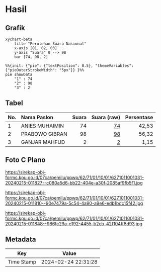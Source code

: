 # Hasil

## Grafik

```mermaid
xychart-beta
    title "Perolehan Suara Nasional"
    x-axis [01, 02, 03]
    y-axis "Suara" 0 --> 98
    bar [74, 98, 2]
```

```mermaid
%%{init: {"pie": {"textPosition": 0.5}, "themeVariables": {"pieOuterStrokeWidth": "5px"}} }%%
pie showData
    "1" : 74
    "2" : 98
    "3" : 2
```

## Tabel

| No. | Nama Paslon    | Suara | Suara (raw) | Persentase |
|:--- |:-------------- | -----:| -----------:| ----------:|
| 1   | ANIES MUHAIMIN | 74    | [74][p-1]   | 42,53      |
| 2   | PRABOWO GIBRAN | 98    | [98][p-2]   | 56,32      |
| 3   | GANJAR MAHFUD  | 2     | [2][p-3]    | 1,15       |


[p-1]: https://github.com/gigit-pemilu/pemilu-2024/blob/main/pilpres/hitung-suara/sub/62-kalimantan-tengah/sub/71-kota-palangkaraya/sub/01-pahandut/sub/1001-pahandut/sub/031-tps/sub/paslon-1.txt
[p-2]: https://github.com/gigit-pemilu/pemilu-2024/blob/main/pilpres/hitung-suara/sub/62-kalimantan-tengah/sub/71-kota-palangkaraya/sub/01-pahandut/sub/1001-pahandut/sub/031-tps/sub/paslon-2.txt
[p-3]: https://github.com/gigit-pemilu/pemilu-2024/blob/main/pilpres/hitung-suara/sub/62-kalimantan-tengah/sub/71-kota-palangkaraya/sub/01-pahandut/sub/1001-pahandut/sub/031-tps/sub/paslon-3.txt

## Foto C Plano

https://sirekap-obj-formc.kpu.go.id/07ca/pemilu/ppwp/62/71/01/10/01/6271011001031-20240215-011827--c080a5d6-bb22-404e-a30f-2085af9fb5f1.jpg

https://sirekap-obj-formc.kpu.go.id/07ca/pemilu/ppwp/62/71/01/10/01/6271011001031-20240215-011810--90e7479a-5c54-4a90-a9e6-edb1bdc15f42.jpg

https://sirekap-obj-formc.kpu.go.id/07ca/pemilu/ppwp/62/71/01/10/01/6271011001031-20240215-011848--986fc29a-e192-4455-b2cb-42f104ff8d93.jpg


## Metadata

| Key        | Value               |
| ---------- | ------------------- |
| Time Stamp | 2024-02-24 22:31:28 |



